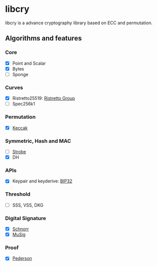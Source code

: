 # libcry

libcry is a advance cryptography library based on ECC and permutation.

## Algorithms and features

### Core

- [X] Point and Scalar
- [X] Bytes
- [ ] Sponge

### Curves

- [X] Ristretto25519: [Ristretto Group](https://ristretto.group/ristretto.html)
- [ ] Spec256k1

### Permutation

- [X] [Keccak](https://keccak.team/keccak.html)

### Symmetric, Hash and MAC

- [ ] [Strobe](https://strobe.sourceforge.io)
- [X] DH

### APIs

- [X] Keypair and keyderive: [BIP32](https://github.com/bitcoin/bips/blob/master/bip-0032.mediawiki)

### Threshold

- [ ] SSS, VSS, DKG

### Digital Signature

- [X] [Schnorr](https://github.com/bitcoin/bips/blob/master/bip-0340.mediawiki)
- [X] [MuSig](https://eprint.iacr.org/2018/068)

### Proof

- [X] [Pederson](https://link.springer.com/content/pdf/10.1007%2F3-540-46766-1_9.pdf#page=3)

